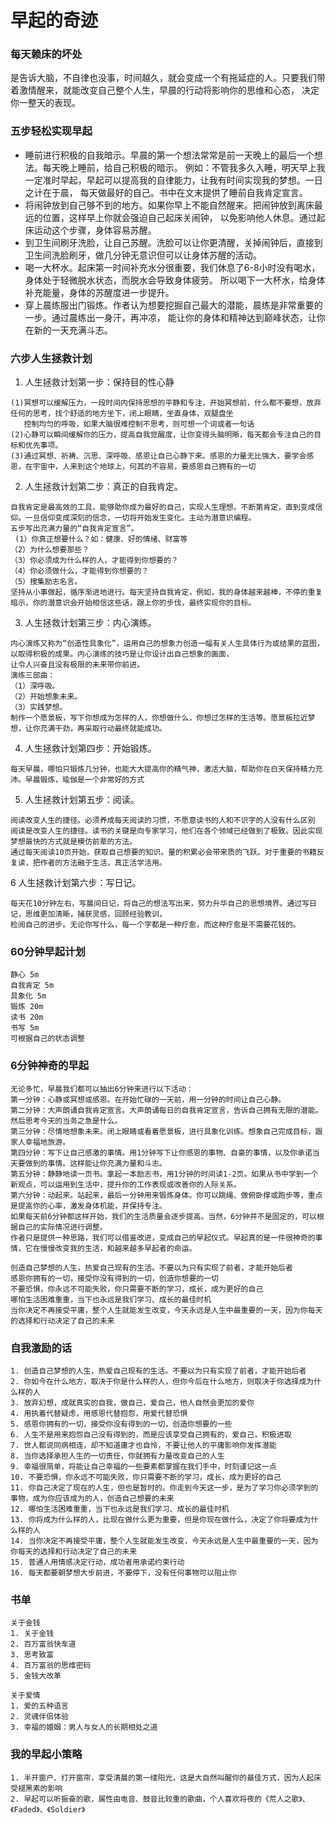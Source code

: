 # 早起的奇迹

### 每天赖床的坏处
是告诉大脑，不自律也没事，时间越久，就会变成一个有拖延症的人。只要我们带着激情醒来，就能改变自己整个人生，早晨的行动将影响你的思维和心态，
决定你一整天的表现。

### 五步轻松实现早起
- 睡前进行积极的自我暗示。早晨的第一个想法常常是前一天晚上的最后一个想法。每天晚上睡前，给自己积极的暗示。
例如：不管我多久入睡，明天早上我一定准时早起，早起可以提高我的自律能力，让我有时间实现我的梦想。一日之计在于晨，
每天做最好的自己。书中在文末提供了睡前自我肯定宣言。
- 将闹钟放到自己够不到的地方。如果你早上不能自然醒来。把闹钟放到离床最远的位置，这样早上你就会强迫自己起床关闹钟，
以免影响他人休息。通过起床运动这个步骤，身体容易苏醒。
- 到卫生间刷牙洗脸，让自己苏醒。洗脸可以让你更清醒，关掉闹钟后，直接到卫生间洗脸刷牙，做几分钟无意识但可以让身体苏醒的活动。
- 喝一大杯水。起床第一时间补充水分很重要，我们休息了6-8小时没有喝水，身体处于轻微脱水状态，而脱水会导致身体疲劳。
所以喝下一大杯水，给身体补充能量，身体的苏醒度进一步提升。
- 穿上晨练服出门锻炼。作者认为想要挖掘自己最大的潜能，晨练是非常重要的一步。通过晨练出一身汗，再冲凉，
能让你的身体和精神达到巅峰状态，让你在新的一天充满斗志。

### 六步人生拯救计划
1. 人生拯救计划第一步：保持目的性心静
```
(1)冥想可以缓解压力，一段时间内保持思想的平静和专注，开始冥想前，什么都不要想，放弃任何的思考，找个舒适的地方坐下，闭上眼睛，坐直身体，双腿盘坐
   控制均匀的呼吸，如果大脑很难控制不思考，则可想一个词或者一句话
(2)心静可以瞬间缓解你的压力，提高自我觉醒度，让你变得头脑明晰，每天都会专注自己的目标和优先事项。
(3)通过冥想、祈祷、沉思、深呼吸、感恩让自己心静下来。感恩的力量无比强大，要学会感恩，在宇宙中，人来到这个地球上，何其的不容易，要感恩自己拥有的一切
```
2. 人生拯救计划第二步：真正的自我肯定。
```
自我肯定是最高效的工具，能够助你成为最好的自己，实现人生理想。不断第肯定，直到变成信仰。一旦信仰变成深刻的信念，一切将开始发生变化。主动为潜意识编程。
五步写出充满力量的“自我肯定宣言”。
 (1）你真正想要什么？如：健康、好的情绪、财富等
（2）为什么想要那些？
（3）你必须成为什么样的人，才能得到你想要的？
（4）你必须做什么，才能得到你想要的？
（5）搜集励志名言。
坚持从小事做起，循序渐进地进行。每天坚持自我肯定，例如，我的身体越来越棒，不停的重复暗示，你的潜意识会开始相信这些话，跟上你的步伐，最终实现你的目标。
```
3. 人生拯救计划第三步：内心演练。
```
内心演练又称为“创造性具象化”，运用自己的想象力创造一幅有关人生具体行为或结果的蓝图，以取得积极的成果。内心演练的技巧是让你设计出自己想象的画面，
让令人兴奋且没有极限的未来带你前进。
演练三部曲：
（1）深呼吸。
（2）开始想象未来。
（3）实践梦想。
制作一个愿景板，写下你想成为怎样的人，你想做什么，你想过怎样的生活等。愿景板拉近梦想，让你充满干劲，再采取行动最终就能成功。
```
4. 人生拯救计划第四步：开始锻炼。
```
每天早晨，哪怕只锻炼几分钟，也能大大提高你的精气神，激活大脑，帮助你在白天保持精力充沛。早晨锻炼，瑜伽是一个非常好的方式
```
5. 人生拯救计划第五步：阅读。
```
阅读改变人生的捷径。必须养成每天阅读的习惯，不愿意读书的人和不识字的人没有什么区别
阅读是改变人生的捷径。读书的关键是向专家学习，他们在各个领域已经做到了极致。因此实现梦想最快的方式就是模仿前辈的方法。
通过每天阅读10页开始，获取自己想要的知识。量的积累必会带来质的飞跃。对于重要的书籍反复读，把作者的方法融于生活，真正活学活用。
```
6 人生拯救计划第六步：写日记。
```
每天花10分钟左右，写晨间日记，将自己的想法写出来，努力升华自己的思想境界。通过写日记，思维更加清晰，捕获灵感，回顾经验教训，
检阅自己的进步。无论你写什么，每一个字都是一种疗愈，而这种疗愈是不需要花钱的。
```

### 60分钟早起计划
```
静心 5m
自我肯定 5m
具象化 5m
锻炼 20m
读书 20m
书写 5m
可根据自己的状态调整
```

### 6分钟神奇的早起
```
无论多忙，早晨我们都可以抽出6分钟来进行以下活动：
第一分钟：心静或冥想或感恩。在开始忙碌的一天前，用一分钟的时间让自己心静。
第二分钟：大声朗诵自我肯定宣言。大声朗诵每日的自我肯定宣言，告诉自己拥有无限的潜能。然后思考今天的当务之急是什么。
第三分钟：尽情地想象未来。闭上眼睛或看着愿景板，进行具象化训练。想象自己完成目标，跟家人幸福地旅游。
第四分钟：写下让自己感激的事情。用1分钟写下让你感恩的事物、自豪的事情，以及你承诺当天要做到的事情。这样能让你充满力量和斗志。
第五分钟：静静地读一页书。拿起一本励志书，用1分钟的时间读1-2页。如果从书中学到一个新观点，可以运用到生活中，提升你的工作表现或改善你的人际关系。
第六分钟：动起来。站起来，最后一分钟用来锻炼身体。你可以跳绳、做俯卧撑或跑步等，重点是提高你的心率，激发身体机能，并保持专注。
如果每天前6分钟都这样开始，我们的生活质量会逐步提高。当然，6分钟并不是固定的，可以根据自己的实际情况进行调整。
作者只是提供一种思路，我们可以借鉴改进，变成自己的早起仪式。早起真的是一件很神奇的事情，它在慢慢改变我的生活，和越来越多早起者的命运。
```

```
创造自己梦想的人生，热爱自己现有的生活。不要以为只有实现了前者，才能开始后者
感恩你拥有的一切，接受你没有得到的一切，创造你想要的一切
不要恐惧，你永远不可能失败，你只需要不断的学习，成长，成为更好的自己
哪怕生活困难重重，当下也永远是我们学习、成长的最佳时机
当你决定不再接受平庸，整个人生就能发生改变，今天永远是人生中最重要的一天，因为你每天的选择和行动决定了自己的未来
```

### 自我激励的话
```
1. 创造自己梦想的人生，热爱自己现有的生活。不要以为只有实现了前者，才能开始后者
2. 你如今在什么地方，取决于你是什么样的人，但你今后在什么地方，则取决于你选择成为什么样的人
3. 放弃幻想，成就真实的自我，做自己，爱自己，他人自然会更加的爱你
4. 用执着代替疑虑，用感恩代替抱怨，用爱代替恐惧
5. 感恩你拥有的一切，接受你没有得到的一切，创造你想要的一些
6. 人生不是用来抱怨自己没有得到的，而是应该享受自己拥有的，爱自己，积极进取
7. 世人都说同病相连，却不知道庸才也自怜，不要让他人的平庸影响你发挥潜能
8. 当你选择承担人生的一切责任，你就拥有力量改变自己的人生
9. 幸福很简单，将能让自己幸福的一些要素都掌握在我们手中，时刻谨记这一点
10. 不要恐惧，你永远不可能失败，你只需要不断的学习，成长，成为更好的自己
11. 你自己决定了现在的人生，但也是暂时的。你走到今天这一步，是为了学习你必须学到的事物，成为你应该成为的人，创造自己想要的未来
12. 哪怕生活困难重重，当下也永远是我们学习、成长的最佳时机
13. 你将成为什么样的人，比现在做什么更为重要，但是你现在做什么，决定了你将要成为什么样的人
14. 当你决定不再接受平庸，整个人生就能发生改变，今天永远是人生中最重要的一天，因为你每天的选择和行动决定了自己的未来
15. 普通人用情感决定行动，成功者用承诺约束行动
16. 每天都要朝梦想大步前进，不要停下，没有任何事物可以阻止你
```

### 书单
```
关于金钱
1. 关于金钱
2. 百万富翁快车道
3. 思考致富
4. 百万富翁的思维密码
5. 金钱大改革

关于爱情
1. 爱的五种语言
2. 灵魂伴侣体验
3. 幸福的婚姻：男人与女人的长期相处之道
```

### 我的早起小策略
```
1. 半开窗户、打开窗帘，享受清晨的第一缕阳光，这是大自然叫醒你的最佳方式，因为人起床受褪黑素的影响
2. 早起可以听振奋的歌，属性由电音、鼓音比较重的歌曲，个人喜欢将夜的《荒人之歌》、《Faded》、《Soldier》
```
